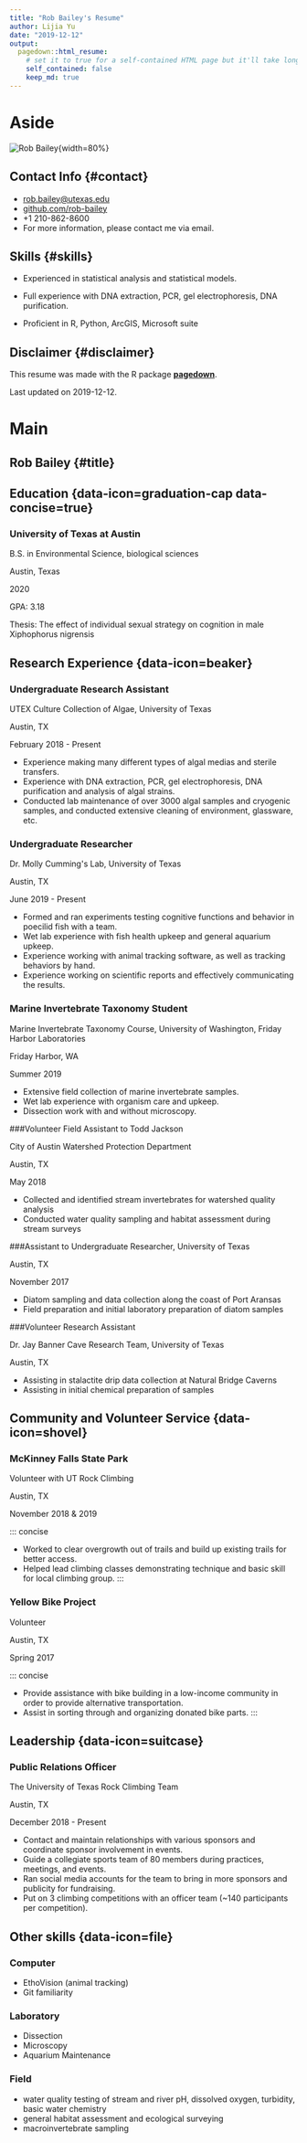 ```yaml
---
title: "Rob Bailey's Resume"
author: Lijia Yu
date: "2019-12-12"
output:
  pagedown::html_resume:
    # set it to true for a self-contained HTML page but it'll take longer to render
    self_contained: false
    keep_md: true
---
```




Aside
================================================================================


![Rob Bailey]("IMG_2045.jpg"){width=80%}


Contact Info {#contact}
--------------------------------------------------------------------------------

- <i class="fa fa-envelope"></i> rob.bailey@utexas.edu
- <i class="fa fa-github"></i> [github.com/rob-bailey](https://github.com/rob-bailey)
- <i class="fa fa-phone"></i> +1 210-862-8600
- For more information, please contact me via email.


Skills {#skills}
--------------------------------------------------------------------------------

- Experienced in statistical analysis and statistical models.

- Full experience with DNA extraction, PCR, gel electrophoresis, DNA purification.

- Proficient in R, Python, ArcGIS, Microsoft suite


Disclaimer {#disclaimer}
--------------------------------------------------------------------------------

This resume was made with the R package [**pagedown**](https://github.com/rstudio/pagedown).

Last updated on 2019-12-12.



Main
================================================================================

Rob Bailey {#title}
--------------------------------------------------------------------------------

Education {data-icon=graduation-cap data-concise=true}
--------------------------------------------------------------------------------

### University of Texas at Austin

B.S. in Environmental Science, biological sciences

Austin, Texas

2020

GPA: 3.18

Thesis: The effect of individual sexual strategy on cognition in male Xiphophorus nigrensis

Research Experience {data-icon=beaker}
--------------------------------------------------------------------------------

### Undergraduate Research Assistant

UTEX Culture Collection of Algae, University of Texas

Austin, TX

February 2018 - Present

- Experience making many different types of algal medias and sterile transfers.
- Experience with DNA extraction, PCR, gel electrophoresis, DNA purification and analysis of algal strains.
- Conducted lab maintenance of over 3000 algal samples and cryogenic samples, and conducted extensive cleaning of
environment, glassware, etc.

### Undergraduate Researcher

Dr. Molly Cumming's Lab, University of Texas

Austin, TX

June 2019 - Present

- Formed and ran experiments testing cognitive functions and behavior in poecilid fish with a team.
- Wet lab experience with fish health upkeep and general aquarium upkeep.
- Experience working with animal tracking software, as well as tracking behaviors by hand.
- Experience working on scientific reports and effectively communicating the results.

### Marine Invertebrate Taxonomy Student

Marine Invertebrate Taxonomy Course, University of Washington, Friday Harbor Laboratories

Friday Harbor, WA

Summer 2019

- Extensive field collection of marine invertebrate samples.
- Wet lab experience with organism care and upkeep.
- Dissection work with and without microscopy.
  
###Volunteer Field Assistant to Todd Jackson

City of Austin Watershed Protection Department

Austin, TX

May 2018

- Collected and identified stream invertebrates for watershed quality analysis
- Conducted water quality sampling and habitat assessment during stream surveys

###Assistant to Undergraduate Researcher, University of Texas

Austin, TX

November 2017

- Diatom sampling and data collection along the coast of Port Aransas
- Field preparation and initial laboratory preparation of diatom samples

###Volunteer Research Assistant

Dr. Jay Banner Cave Research Team, University of Texas

Austin, TX

- Assisting in stalactite drip data collection at Natural Bridge Caverns
- Assisting in initial chemical preparation of samples

Community and Volunteer Service {data-icon=shovel}
--------------------------------------------------------------------------------

### McKinney Falls State Park

Volunteer with UT Rock Climbing

Austin, TX

November 2018 & 2019

::: concise
- Worked to clear overgrowth out of trails and build up existing trails for better access. 
- Helped lead climbing classes demonstrating technique and basic skill for local climbing group.
:::

### Yellow Bike Project

Volunteer

Austin, TX

Spring 2017

::: concise
- Provide assistance with bike building in a low-income community in order to provide alternative transportation. 
- Assist in sorting through and organizing donated bike parts.
:::


Leadership {data-icon=suitcase}
--------------------------------------------------------------------------------

### Public Relations Officer

The University of Texas Rock Climbing Team

Austin, TX

December 2018 - Present

- Contact and maintain relationships with various sponsors and coordinate sponsor involvement in events.
- Guide a collegiate sports team of 80 members during practices, meetings, and events.
- Ran social media accounts for the team to bring in more sponsors and publicity for fundraising.
- Put on 3 climbing competitions with an officer team (~140 participants per competition).


Other skills {data-icon=file}
--------------------------------------------------------------------------------

### Computer

- EthoVision (animal tracking)
- Git familiarity

### Laboratory

- Dissection
- Microscopy
- Aquarium Maintenance

### Field

- water quality testing of stream and river pH, dissolved oxygen, turbidity, basic water chemistry
- general habitat assessment and ecological surveying
- macroinvertebrate sampling

